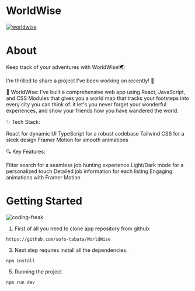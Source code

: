 # WorldWise

[![worldwise](https://github.com/sofo-tabata/WorldWise/assets/135848019/984885f0-fb5d-4112-b6b0-edeb9b475af5)](https://world-wise-project-app.vercel.app/)

# About

Keep track of your adventures with WorldWise!🌏

I'm thrilled to share a project I've been working on recently! 🚀

📌 WorldWise: I've built a comprehensive web app using React, JavaScript, and CSS Modules that gives you a world map that tracks your footsteps into every city you can think of. it let's you never forget your wonderful experiences, and show your friends how you have wandered the world.

✨ Tech Stack:

React for dynamic UI TypeScript for a robust codebase Tailwind CSS for a sleek design Framer Motion for smooth animations

🔍 Key Features:

Filter search for a seamless job hunting experience Light/Dark mode for a personalized touch Detailed job information for each listing Engaging animations with Framer Motion

# Getting Started

![coding-freak](https://github.com/sofo-tabata/WorldWise/assets/135848019/9cfbbbfe-46b7-4969-9f1b-b4021b1cbfb4)

1. First of all you need to clone app repository from github:
   
 ```
 https://github.com/sofo-tabata/WorldWise
 ```

3. Next step requires install all the dependencies.
   
```
npm install
```

5. Running the project
   
```
npm run dev
```

